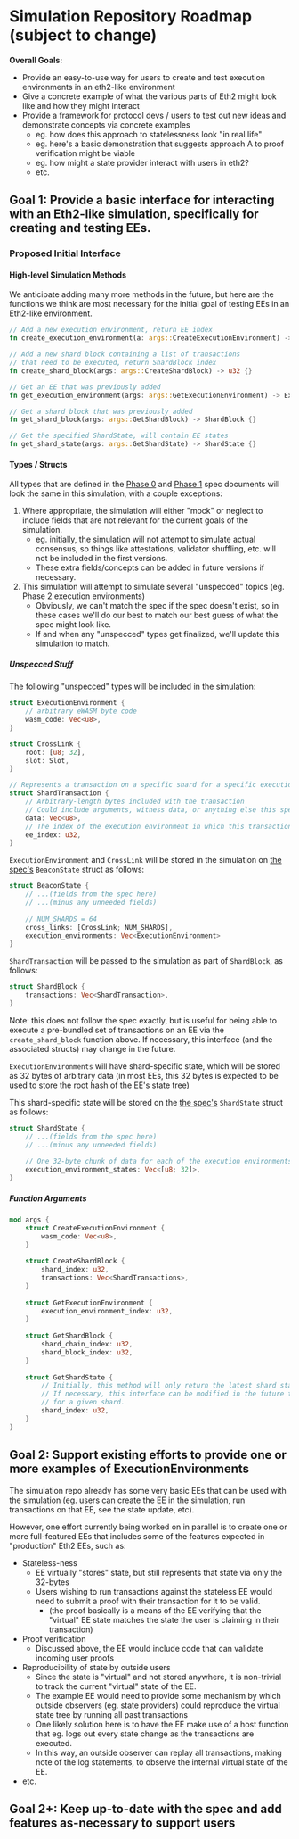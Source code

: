# Simulation Repository Roadmap (subject to change)

**Overall Goals:**
* Provide an easy-to-use way for users to create and test execution environments in an eth2-like environment
* Give a concrete example of what the various parts of Eth2 might look like and how they might interact
* Provide a framework for protocol devs / users to test out new ideas and demonstrate concepts via concrete examples
    * eg. how does this approach to statelessness look "in real life"
    * eg. here's a basic demonstration that suggests approach A to proof verification might be viable
    * eg. how might a state provider interact with users in eth2?
    * etc.

## Goal 1: Provide a basic interface for interacting with an Eth2-like simulation, specifically for creating and testing EEs.

### Proposed Initial Interface

#### High-level Simulation Methods
We anticipate adding many more methods in the future, but here are the functions we think are most necessary for the initial goal of testing EEs in an Eth2-like environment.
```rust
// Add a new execution environment, return EE index
fn create_execution_environment(a: args::CreateExecutionEnvironment) -> u32 {}

// Add a new shard block containing a list of transactions
// that need to be executed, return ShardBlock index
fn create_shard_block(args: args::CreateShardBlock) -> u32 {}

// Get an EE that was previously added
fn get_execution_environment(args: args::GetExecutionEnvironment) -> ExecutionEnvironment {}

// Get a shard block that was previously added
fn get_shard_block(args: args::GetShardBlock) -> ShardBlock {}

// Get the specified ShardState, will contain EE states
fn get_shard_state(args: args::GetShardState) -> ShardState {}
```

#### Types / Structs
All types that are defined in the [Phase 0](https://github.com/ethereum/eth2.0-specs/blob/dev/specs/phase0/beacon-chain.md) and [Phase 1](https://github.com/ethereum/eth2.0-specs/blob/dev/specs/phase1/shard-data-chains.md) spec documents will look the same in this simulation, with a couple exceptions:
1) Where appropriate, the simulation will either "mock" or neglect to include fields that are not relevant for the current goals of the simulation.
    * eg. initially, the simulation will not attempt to simulate actual consensus, so things like attestations, validator shuffling, etc. will not be included in the first versions.
    * These extra fields/concepts can be added in future versions if necessary.
2) This simulation will attempt to simulate several "unspecced" topics (eg. Phase 2 execution environments)
    * Obviously, we can't match the spec if the spec doesn't exist, so in these cases we'll do our best to match our best guess of what the spec might look like.
    * If and when any "unspecced" types get finalized, we'll update this simulation to match.

##### Unspecced Stuff
The following "unspecced" types will be included in the simulation:

```rust
struct ExecutionEnvironment {
    // arbitrary eWASM byte code
    wasm_code: Vec<u8>,
}

struct CrossLink {
    root: [u8; 32],
    slot: Slot,
}

// Represents a transaction on a specific shard for a specific execution environment
struct ShardTransaction {
    // Arbitrary-length bytes included with the transaction
    // Could include arguments, witness data, or anything else this specific EE might require
    data: Vec<u8>,
    // The index of the execution environment in which this transaction will run
    ee_index: u32,
}
```

`ExecutionEnvironment` and `CrossLink` will be stored in the simulation on [the spec's](https://github.com/ethereum/eth2.0-specs/blob/dev/specs/phase0/beacon-chain.md) `BeaconState` struct as follows:
```rust
struct BeaconState {
    // ...(fields from the spec here)
    // ...(minus any unneeded fields)
    
    // NUM_SHARDS = 64
    cross_links: [CrossLink; NUM_SHARDS],
    execution_environments: Vec<ExecutionEnvironment>
}
```
`ShardTransaction` will be passed to the simulation as part of `ShardBlock`, as follows: 
```rust
struct ShardBlock {
    transactions: Vec<ShardTransaction>,
}
```
Note: this does not follow the spec exactly, but is useful for being able to execute a pre-bundled set of transactions on an EE via the `create_shard_block` function above.
If necessary, this interface (and the associated structs) may change in the future.

`ExecutionEnvironments` will have shard-specific state, which will be stored as 32 bytes of arbitrary data (in most EEs, this 32 bytes is expected to be used to store the root hash of the EE's state tree) 

This shard-specific state will be stored on the [the spec's]() `ShardState` struct as follows:
```rust
struct ShardState {
    // ...(fields from the spec here)
    // ...(minus any unneeded fields)
    
    // One 32-byte chunk of data for each of the execution environments
    execution_environment_states: Vec<[u8; 32]>,
}
```
##### Function Arguments
```rust
mod args {
    struct CreateExecutionEnvironment {
        wasm_code: Vec<u8>,
    }
    
    struct CreateShardBlock {
        shard_index: u32,
        transactions: Vec<ShardTransactions>,
    }
    
    struct GetExecutionEnvironment {
        execution_environment_index: u32,
    }
    
    struct GetShardBlock {
        shard_chain_index: u32,
        shard_block_index: u32,
    }
    
    struct GetShardState {
        // Initially, this method will only return the latest shard state, so it only requires the shard index
        // If necessary, this interface can be modified in the future to allow access to "older" copies of ShardState
        // for a given shard. 
        shard_index: u32,
    }
}
```

## Goal 2: Support existing efforts to provide one or more examples of ExecutionEnvironments

The simulation repo already has some very basic EEs that can be used with the simulation
(eg. users can create the EE in the simulation, run transactions on that EE, see the state update, etc). 

However, one effort currently being worked on in parallel is to create one or more full-featured EEs that includes some of the features expected in "production" Eth2 EEs, such as:
* Stateless-ness
    * EE virtually "stores" state, but still represents that state via only the 32-bytes
    * Users wishing to run transactions against the stateless EE would need to submit a proof with their transaction for it to be valid.
        * (the proof basically is a means of the EE verifying that the "virtual" EE state matches the state the user is claiming in their transaction)
* Proof verification
    * Discussed above, the EE would include code that can validate incoming user proofs
* Reproducibility of state by outside users
    * Since the state is "virtual" and not stored anywhere, it is non-trivial to track the current "virtual" state of the EE.
    * The example EE would need to provide some mechanism by which outside observers (eg. state providers) could reproduce the virtual state tree by running all past transactions
    * One likely solution here is to have the EE make use of a host function that eg. logs out every state change as the transactions are executed.
    * In this way, an outside observer can replay all transactions, making note of the log statements, to observe the internal virtual state of the EE.
* etc.

## Goal 2+: Keep up-to-date with the spec and add features as-necessary to support users


